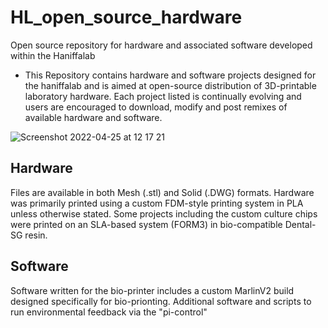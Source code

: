 # HL_open_source_hardware
Open source repository for hardware and associated software developed within the Haniffalab

 -  This Repository contains hardware and software projects designed for the haniffalab and is aimed at open-source distribution of 3D-printable laboratory hardware.
  Each project listed is continually evolving and users are encouraged to download, modify and post remixes of available hardware and software.

![Screenshot 2022-04-25 at 12 17 21](https://user-images.githubusercontent.com/46449131/165078795-26e6ce80-b388-4947-9ef0-6dd878fc8f60.png)

## Hardware
Files are available in both Mesh (.stl) and Solid (.DWG) formats. Hardware was primarily printed using a custom FDM-style printing system in PLA unless otherwise stated. 
Some projects including the custom culture chips were printed on an SLA-based system (FORM3) in bio-compatible Dental-SG resin.

## Software
Software written for the bio-printer includes a custom MarlinV2 build designed specifically for bio-prionting.
Additional software and scripts to run environmental feedback via the "pi-control"




